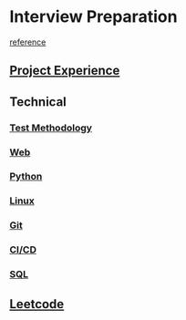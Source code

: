 # Interview Preparation
[reference](https://testerhome.com/topics/24874)

## [Project Experience](./project_experience/project_experience.md)
## Technical
### [Test Methodology](./technical_questions/1.test_methodology.md)
### [Web](./technical_questions/2.web.md)
### [Python](./technical_questions/3.python.md)
### [Linux](./technical_questions/4.linux.md)
### [Git](./technical_questions/5.git.md)
### [CI/CD](./technical_questions/6.ci_cd.md)
### [SQL](./technical_questions/7.sql.md)

## [Leetcode](./leetcode/leetcode.md)